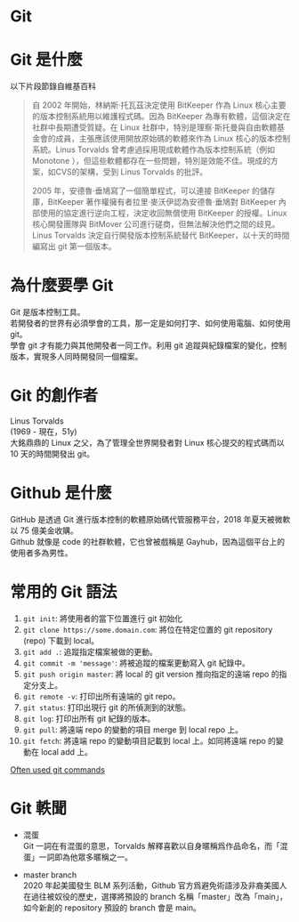 # Git
# Git 是什麼

以下片段節錄自維基百科    

> 自 2002 年開始，林納斯·托瓦茲決定使用 BitKeeper 作為 Linux 核心主要的版本控制系統用以維護程式碼。因為 BitKeeper 為專有軟體，這個決定在社群中長期遭受質疑。在 Linux 社群中，特別是理察·斯托曼與自由軟體基金會的成員，主張應該使用開放原始碼的軟體來作為 Linux 核心的版本控制系統。Linus Torvalds 曾考慮過採用現成軟體作為版本控制系統（例如 Monotone ），但這些軟體都存在一些問題，特別是效能不佳。現成的方案，如CVS的架構，受到 Linus Torvalds 的批評。    
>    
> 2005 年，安德魯·垂鳩寫了一個簡單程式，可以連接 BitKeeper 的儲存庫，BitKeeper 著作權擁有者拉里·麥沃伊認為安德魯·垂鳩對 BitKeeper 內部使用的協定進行逆向工程，決定收回無償使用 BitKeeper 的授權。Linux 核心開發團隊與 BitMover 公司進行磋商，但無法解決他們之間的歧見。Linus Torvalds 決定自行開發版本控制系統替代 BitKeeper，以十天的時間編寫出 git 第一個版本。     

# 為什麼要學 Git
Git 是版本控制工具。  
若開發者的世界有必須學會的工具，那一定是如何打字、如何使用電腦、如何使用 git。     
學會 git 才有能力與其他開發者一同工作。利用 git 追蹤與紀錄檔案的變化，控制版本，實現多人同時開發同一個檔案。   

# Git 的創作者
Linus Torvalds   
(1969 - 現在，51y)   
大銘鼎鼎的 Linux 之父，為了管理全世界開發者對 Linux 核心提交的程式碼而以 10 天的時間開發出 git。  

# Github 是什麼
GitHub 是透過 Git 進行版本控制的軟體原始碼代管服務平台，2018 年夏天被微軟以 75 億美金收購。    
Github 就像是 code 的社群軟體，它也曾被戲稱是 Gayhub，因為這個平台上的使用者多為男性。    
  
# 常用的 Git 語法
1. `git init`: 將使用者的當下位置進行 git 初始化
2. `git clone https://some.domain.com`: 將位在特定位置的 git repository (repo) 下載到 local。 
3. `git add .`: 追蹤指定檔案被做的更動。   
4. `git commit -m 'message'`: 將被追蹤的檔案更動寫入 git 紀錄中。  
5. `git push origin master`: 將 local 的 git version 推向指定的遠端 repo 的指定分支上。
6. `git remote -v`: 打印出所有遠端的 git repo。
7. `git status`: 打印出現行 git 的所偵測到的狀態。
8. `git log`: 打印出所有 git 紀錄的版本。
9. `git pull`: 將遠端 repo 的變動的項目 merge 到 local repo 上。
10. `git fetch`: 將遠端 repo 的變動項目記載到 local 上。如同將遠端 repo 的變動在 local add 上。  

[Often used git commands](https://github.com/joshnh/Git-Commands)   

# Git 軼聞

* 混蛋   
Git 一詞在有混蛋的意思，Torvalds 解釋喜歡以自身暱稱爲作品命名，而「混蛋」一詞即為他眾多暱稱之一。   

* master branch   
2020 年起美國發生 BLM 系列活動，Github 官方爲避免術語涉及非裔美國人在過往被奴役的歷史，選擇將預設的 branch 名稱「master」改為「main」，如今新創的 repository 預設的 branch 會是 main。   
